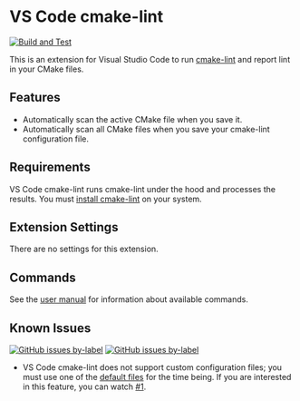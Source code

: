 # VS Code cmake-lint

[![Build and Test](https://github.com/brobeson/vscode-cmake-lint/actions/workflows/main.yaml/badge.svg)](https://github.com/brobeson/vscode-cmake-lint/actions/workflows/main.yaml)

This is an extension for Visual Studio Code to run
[cmake-lint](https://cmake-format.readthedocs.io/en/latest/cmake-lint.html) and
report lint in your CMake files.

## Features

- Automatically scan the active CMake file when you save it.
- Automatically scan all CMake files when you save your cmake-lint configuration
  file.

## Requirements

VS Code cmake-lint runs cmake-lint under the hood and processes the results. You
must
[install cmake-lint](https://cmake-format.readthedocs.io/en/latest/installation.html)
on your system.

## Extension Settings

There are no settings for this extension.

## Commands

See the [user manual](https://brobeson.github.io/vscode-cmake-lint) for
information about available commands.

## Known Issues

[![GitHub issues by-label](https://img.shields.io/github/issues/brobeson/vscode-cmake-lint/bug?label=Bugs)](https://github.com/brobeson/vscode-cmake-lint/issues?q=is%3Aopen+is%3Aissue+label%3Abug)
[![GitHub issues by-label](https://img.shields.io/github/issues/brobeson/vscode-cmake-lint/enhancement?label=Feature%20Requests)](https://github.com/brobeson/vscode-cmake-lint/issues?q=is%3Aopen+is%3Aissue+label%3Aenhancement)

- VS Code cmake-lint does not support custom configuration files; you must use
  one of the
  [default files](https://cmake-format.readthedocs.io/en/latest/configuration.html)
  for the time being. If you are interested in this feature, you can watch
  [#1](https://github.com/brobeson/vscode-cmake-lint/issues/1).
